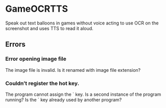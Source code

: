 # GameOCRTTS
Speak out text balloons in games without voice acting to use OCR on the screenshot and uses TTS to read it aloud.

## Errors
### Error opening image file
The image file is invalid. Is it renamed with image file extension?
### Couldn’t register the hot key.
<p>The program cannot assign the ` key. Is a second instance of the program running? Is the ` key already used by another program?</p>

